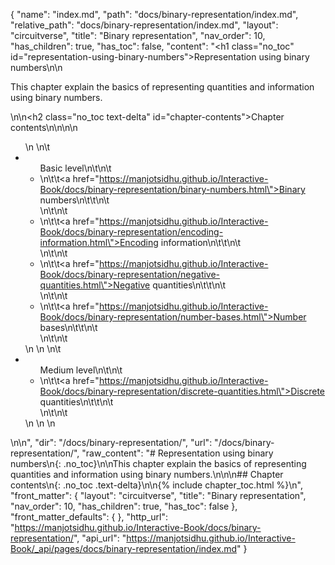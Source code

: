 {
  "name": "index.md",
  "path": "docs/binary-representation/index.md",
  "relative_path": "docs/binary-representation/index.md",
  "layout": "circuitverse",
  "title": "Binary representation",
  "nav_order": 10,
  "has_children": true,
  "has_toc": false,
  "content": "<h1 class=\"no_toc\" id=\"representation-using-binary-numbers\">Representation using binary numbers</h1>\n\n<p>This chapter explain the basics of representing quantities and information using binary numbers.</p>\n\n<h2 class=\"no_toc text-delta\" id=\"chapter-contents\">Chapter contents</h2>\n\n<!-- -*- engine:django -*- -->\n\n<ul>\n    \n\t<li><ul>Basic level\n\t\n\t    <li>\n\t\t<a href=\"https://manjotsidhu.github.io/Interactive-Book/docs/binary-representation/binary-numbers.html\">Binary numbers</a>\n\t\t\n\t    </li>\n\t\n\t    <li>\n\t\t<a href=\"https://manjotsidhu.github.io/Interactive-Book/docs/binary-representation/encoding-information.html\">Encoding information</a>\n\t\t\n\t    </li>\n\t\n\t    <li>\n\t\t<a href=\"https://manjotsidhu.github.io/Interactive-Book/docs/binary-representation/negative-quantities.html\">Negative quantities</a>\n\t\t\n\t    </li>\n\t\n\t    <li>\n\t\t<a href=\"https://manjotsidhu.github.io/Interactive-Book/docs/binary-representation/number-bases.html\">Number bases</a>\n\t\t\n\t    </li>\n\t\n\t</ul></li>\n    \n    \n\t<li><ul>Medium level\n\t\n\t    <li>\n\t\t<a href=\"https://manjotsidhu.github.io/Interactive-Book/docs/binary-representation/discrete-quantities.html\">Discrete quantities</a>\n\t\t\n\t    </li>\n\t\n\t</ul></li>\n    \n    \n</ul>\n\n",
  "dir": "/docs/binary-representation/",
  "url": "/docs/binary-representation/",
  "raw_content": "# Representation using binary numbers\n{: .no_toc}\n\nThis chapter explain the basics of representing quantities and information using binary numbers.\n\n\n## Chapter contents\n{: .no_toc .text-delta}\n\n{% include chapter_toc.html %}\n",
  "front_matter": {
    "layout": "circuitverse",
    "title": "Binary representation",
    "nav_order": 10,
    "has_children": true,
    "has_toc": false
  },
  "front_matter_defaults": {
  },
  "http_url": "https://manjotsidhu.github.io/Interactive-Book/docs/binary-representation/",
  "api_url": "https://manjotsidhu.github.io/Interactive-Book/_api/pages/docs/binary-representation/index.md"
}